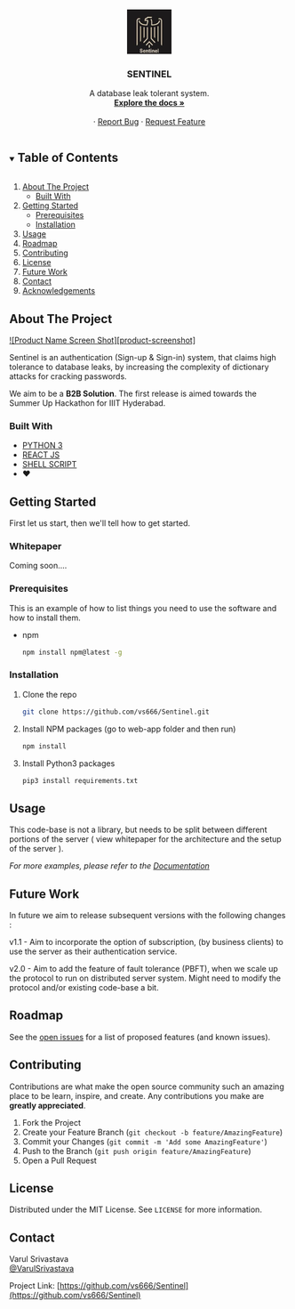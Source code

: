 <!-- [![Contributors][contributors-shield]][contributors-url]
[![Forks][forks-shield]][forks-url]
[![Stargazers][stars-shield]][stars-url]
[![Issues][issues-shield]][issues-url]
[![MIT License][license-shield]][license-url]
[![LinkedIn][linkedin-shield]][linkedin-url] -->



<br />
<p align="center">
  <a href="https://github.com/vs666/Sentinel">
    <img src="misc_assets/sentinel-logo.jpg" alt="Logo" width="80" height="80">
  </a>

  <h3 align="center">SENTINEL</h3>

  <p align="center">
    A database leak tolerant system.
    <br />
    <a href="https://github.com/vs666/Sentinel/blob/main/docs/DOCS.md"><strong>Explore the docs »</strong></a>
    <br />
    <br />
    <!-- <a href="https://github.com/vs666/Sentinel">View Demo</a> -->
    ·
    <a href="https://github.com/vs666/Sentinel/issues">Report Bug</a>
    ·
    <a href="https://github.com/vs666/Sentinel/issues">Request Feature</a>
  </p>
</p>



<!-- TABLE OF CONTENTS -->
<details open="open">
  <summary><h2 style="display: inline-block">Table of Contents</h2></summary>
  <ol>
    <li>
      <a href="#about-the-project">About The Project</a>
      <ul>
        <li><a href="#built-with">Built With</a></li>
      </ul>
    </li>
    <li>
      <a href="#getting-started">Getting Started</a>
      <ul>
        <li><a href="#prerequisites">Prerequisites</a></li>
        <li><a href="#installation">Installation</a></li>
      </ul>
    </li>
    <li><a href="#usage">Usage</a></li>
    <li><a href="#roadmap">Roadmap</a></li>
    <li><a href="#contributing">Contributing</a></li>
    <li><a href="#license">License</a></li>
    <li><a href="#future-work">Future Work</a></li>
    <li><a href="#contact">Contact</a></li>
    <li><a href="#acknowledgements">Acknowledgements</a></li>
  </ol>
</details>



<!-- ABOUT THE PROJECT -->
## About The Project

[![Product Name Screen Shot][product-screenshot]](https://example.com)

Sentinel is an authentication (Sign-up & Sign-in) system, that claims high tolerance to database leaks, by increasing the complexity of dictionary attacks for cracking passwords.

We aim to be a **B2B Solution**. The first release is aimed towards the Summer Up Hackathon for IIIT Hyderabad. 

### Built With

* [PYTHON 3](https://www.python.org/)
* [REACT JS](https://reactjs.org/)
* [SHELL SCRIPT](https://www.shellscript.sh/)
* :heart:


## Getting Started

First let us start, then we'll tell how to get started.

### Whitepaper 

Coming soon....

### Prerequisites

This is an example of how to list things you need to use the software and how to install them.
* npm
  ```sh
  npm install npm@latest -g
  ```

### Installation

1. Clone the repo
   ```sh
   git clone https://github.com/vs666/Sentinel.git
   ```
2. Install NPM packages (go to web-app folder and then run)
   ```sh
   npm install
   ```
3. Install Python3 packages 
    ```sh
    pip3 install requirements.txt
    ```



## Usage

This code-base is not a library, but needs to be split between different portions of the server ( view whitepaper for the architecture and the setup of the server ). 

_For more examples, please refer to the [Documentation](https://github.com/vs666/Sentinel/blob/main/docs/DOCS.md)_


## Future Work 

In future we aim to release subsequent versions with the following changes : 

v1.1 - Aim to incorporate the option of subscription, (by business clients) to use the server as their authentication service.

v2.0 - Aim to add the feature of fault tolerance (PBFT), when we scale up the protocol to run on distributed server system. Might need to modify the protocol and/or existing code-base a bit.



<!-- ROADMAP -->
## Roadmap

See the [open issues](https://github.com/vs666/Sentinel/issues) for a list of proposed features (and known issues).



<!-- CONTRIBUTING -->
## Contributing

Contributions are what make the open source community such an amazing place to be learn, inspire, and create. Any contributions you make are **greatly appreciated**.

1. Fork the Project
2. Create your Feature Branch (`git checkout -b feature/AmazingFeature`)
3. Commit your Changes (`git commit -m 'Add some AmazingFeature'`)
4. Push to the Branch (`git push origin feature/AmazingFeature`)
5. Open a Pull Request


<!-- LICENSE -->
## License

Distributed under the MIT License. See `LICENSE` for more information.



<!-- CONTACT -->
## Contact

Varul Srivastava    
[@VarulSrivastava](https://twitter.com/VarulSrivastava)   



Project Link: [https://github.com/vs666/Sentinel](https://github.com/vs666/Sentinel)



<!-- MARKDOWN LINKS & IMAGES -->
<!-- https://www.markdownguide.org/basic-syntax/#reference-style-links -->
[contributors-shield]: https://img.shields.io/github/contributors/vs666/Sentinel.svg?style=for-the-badge
[contributors-url]: https://github.com/vs666/Sentinel/graphs/contributors
[forks-shield]: https://img.shields.io/github/forks/vs666/Sentinel.svg?style=for-the-badge
[forks-url]: https://github.com/vs666/Sentinel/network/members
[stars-shield]: https://img.shields.io/github/stars/vs666/repo.svg?style=for-the-badge
[stars-url]: https://github.com/vs666/repo/stargazers
[issues-shield]: https://img.shields.io/github/issues/vs666/repo.svg?style=for-the-badge
[issues-url]: https://github.com/vs666/Sentinel/issues
[license-shield]: https://img.shields.io/github/license/vs666/Sentinel.svg?style=for-the-badge
[license-url]: https://github.com/vs666/Sentinel/blob/main/LICENSE
[linkedin-shield]: https://img.shields.io/badge/-LinkedIn-black.svg?style=for-the-badge&logo=linkedin&colorB=555
[linkedin-url]: https://www.linkedin.com/in/varul-srivastava-497547198/